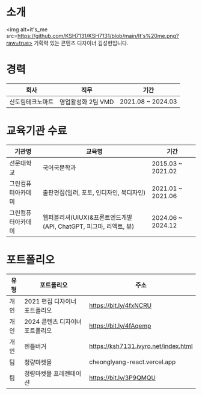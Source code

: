 # 소개
<img alt=it's_me src=https://github.com/KSH7131/KSH7131/blob/main/It's%20me.png?raw=true>
기획력 있는 콘텐츠 디자이너 김성현입니다.

# 경력
| 회사 | 직무 | 기간 |
|---|---|---|
| 신도림테크노마트 | 영업활성화 2팀 VMD | 2021.08 ~ 2024.03 |


# 교육기관 수료
| 기관명 | 교육명 | 기간 |
|---|---|---|
| 선문대학교 | 국어국문학과 | 2015.03 ~ 2021.02 |
| 그린컴퓨터아카데미 | 출판편집(일러, 포토, 인디자인, 북디자인) | 2021.01 ~ 2021.06 |
| 그린컴퓨터아카데미 | 웹퍼블리셔(UIUX)&프론트엔드개발(API, ChatGPT, 피그마, 리액트, 뷰) | 2024.06 ~ 2024.12 |

# 포트폴리오
| 유형 | 포트폴리오 | 주소 |
|---|---|---|
| 개인 | 2021 편집 디자이너 포트폴리오 | https://bit.ly/4fxNCRU |
| 개인 | 2024 콘텐츠 디자이너 포트폴리오 | https://bit.ly/4fAqemp |
| 개인 | 젠틀버거 | https://ksh7131.ivyro.net/index.html |
| 팀 | 청량마켓몰 | cheonglyang-react.vercel.app |
| 팀 | 청량마켓몰 프레젠테이션 | https://bit.ly/3P9QMQU |
